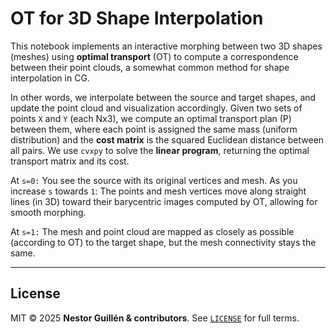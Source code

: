 # OT for 3D Shape Interpolation  

This notebook implements an interactive morphing between two 3D shapes (meshes) using **optimal transport** (OT) to compute a correspondence between their point clouds, a somewhat common method for shape interpolation in CG.  

In other words, we interpolate between the source and target shapes, and update the point cloud and visualization accordingly.
Given two sets of points `X` and `Y` (each Nx3), we compute an optimal transport plan (P) between them, where each point is assigned the same mass (uniform distribution)
and the **cost matrix** is the squared Euclidean distance between all pairs.  We use `cvxpy` to solve the **linear program**, returning the optimal transport matrix and its cost.

At `s=0:` You see the source with its original vertices and mesh.
As you increase `s` towards `1`: The points and mesh vertices move along straight lines (in 3D) toward their barycentric images computed by OT, allowing for smooth morphing.

At `s=1:` The mesh and point cloud are mapped as closely as possible (according to OT) to the target shape, but the mesh connectivity stays the same.

---


## License <a id="license"></a>

MIT © 2025 **Nestor Guillén & contributors**.
See [`LICENSE`](LICENSE) for full terms.
